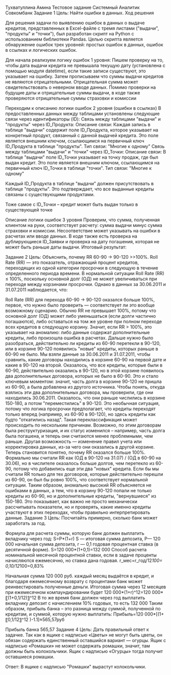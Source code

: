 Тухватуллина Амина Тестовое задание Системный Аналитик Совкомбанк
Задание 1
Цель: Найти ошибки в данных.
Ход решения

Для решения задачи по выявлению ошибок в данных о выдаче кредитов, представленных в Excel-файле с тремя листами ("выдачи", "продукты" и "точки"), был разработан скрипт на Python с использованием библиотеки Pandas. Целью скрипта является обнаружение ошибок трех уровней: простых ошибок в данных, ошибок в ссылках и логических ошибок.

Для начала реализуем логику ошибок 1 уровня: 
Пишем проверку на то, чтобы дата выдачи кредита не превышала текущую дату (установлена с помощью модуля datetime), если такие записи существуют, это указывает на ошибку. Затем прописываем что суммы выдачи кредитов не являются отрицательными. Отрицательная сумма может свидетельствовать о неверном вводе данных. Помимо проверки на будущие даты и отрицательные суммы выдачи, в коде также проверяются отрицательные суммы страховки и комиссии

Переходим к описанию логики ошибок 2 уровня (ошибки в ссылках)
В предоставленных данных между таблицами установлены следующие связи через идентификаторы (ID):
Связь между таблицами "выдачи" и "продукты" через ID_Продукта:
Описание связи: Каждая запись в таблице "выдачи" содержит поле ID_Продукта, которое указывает на конкретный продукт, связанный с данной выдачей кредита. Это поле является внешним ключом, ссылающимся на первичный ключ ID_Продукта в таблице "продукты". Тип связи: "Многие к одному" 
Связь между таблицами "выдачи" и "точки" через ID_Точки:
Описание связи: В таблице "выдачи" поле ID_Точки указывает на точку продаж, где был выдан кредит. Это поле является внешним ключом, ссылающимся на первичный ключ ID_Точки в таблице "точки".
Тип связи: "Многие к одному" 

Каждый ID_Продукта в таблице "выдачи" должен присутствовать в таблице "продукты". Это подтверждает, что все выданные кредиты связаны с существующими продуктами.

Тоже самое с ID_Точки – кредит может быть выдан только в существующей точке

Описание логики ошибок 3 уровня 
Проверим, что сумма, полученная клиентом на руки, соответствует расчету: сумма выдачи минус сумма страховки и комиссии. Несоответствие может указывать на ошибки в расчетах или вводе данных. В коде также есть проверка на дублирующиеся ID_Заявки и проверка на дату погашения, которая не может быть раньше даты выдачи.
 Итоговый результат:

 

Задание 2
Цель: Объяснить, почему RR 60-90 -> 90-120 >>100%.
Roll Rate (RR) — это показатель, отражающий процент кредитов, переходящих из одной категории просрочки в следующую в течение определенного периода времени.
В нормальной ситуации Roll Rate (RR) ≤ 100%, поскольку основной долг (ОД) не может увеличиваться при переходе между корзинами просрочки. Однако в данных за 30.06.2011 и 31.07.2011 наблюдается, что:
 
Roll Rate (RR) для перехода 60-90 → 90-120 оказался больше 100%, первое, что нужно было проверить — соответствует ли это вообще возможному сценарию. Обычно RR не превышает 100%, потому что основной долг (ОД) может либо уменьшаться (если долги частично погашаются), либо оставаться на том же уровне при полном переходе всех кредитов в следующую корзину. Значит, если RR > 100%, это указывает на аномалию: либо данные содержат дополнительные кредиты, либо произошла ошибка в расчетах.
Дальше нужно было разобраться, действительно ли кредиты из 60-90 перетекли в 90-120, или в корзине 90-120 появились "новые" кредиты, которых раньше в 60-90 не было. Мы взяли данные за 30.06.2011 и 31.07.2011, чтобы сравнить, какие договоры находились в корзине 60-90 на первой дате и какие в 90-120 на второй. Оказалось, что все кредиты, которые были в 60-90, действительно оказались в 90-120, но в этой корзине появилось два дополнительных договора, которых не было в 60-90. Это и стало ключевым моментом: значит, часть долга в корзине 90-120 не пришла из 60-90, а была добавлена из другого источника.
Чтобы понять, откуда взялись эти два дополнительных договора, мы проверили, где они находились 30.06.2011. Оказалось, что они раньше числились в корзине 150-180, а потом "переместились" в 90-120. Это необычная ситуация, потому что логика просрочки предполагает, что кредиты переходят только вперед (например, из 60-90 в 90-120), но здесь кредиты как будто "откатились назад".
Такая переклассификация может происходить по нескольким причинам. Возможно, по этим договорам была реструктуризация, и их статус изменился – например, часть долга была погашена, и теперь они считаются менее проблемными, чем раньше. Другая возможность — изменение правил учета или корректировка данных, из-за чего они оказались в другой корзине.
Теперь становится понятно, почему RR оказался больше 100%. Формально мы считали RR как (ОД в 90-120 на 31.07) / (ОД в 60-90 на 30.06), но в числителе оказалось больше долгов, чем перетекло из 60-90, потому что добавились еще эти два "новых" кредита. Если бы мы считали RR только для тех договоров, которые действительно перешли из 60-90, он был бы ровно 100%, что соответствует нормальной ситуации.
Таким образом, аномально высокий RR объясняется не ошибками в данных, а тем, что в корзину 90-120 попали не только кредиты из 60-90, но и дополнительные кредиты, "вернувшиеся" из 150-180. Это показывает, как важно не просто механически рассчитывать показатели, но и проверять, какие именно кредиты участвуют в этих переходах, чтобы правильно интерпретировать данные.
Задание 3
Цель: Посчитайть примерно, сколько банк может заработать за год.

Формула для расчета суммы, которую банк должен выплатить вкладчику через год:
S=P*(1+r)
S — итоговая сумма депозита,
P— 120 000 начальная сумма депозита,
r — 0,1 годовая процентная ставка (в десятичной форме).
S=120 000*(1+0,1)=132 000
Cпособ расчета номинальной месячной процентной ставки, если в задаче проценты начисляются ежемесячно, но ставка дана годовая.
r_мес=r_год/12*100=  0,10/12*100=0,83%

Начальная сумма 120 000 руб. каждый месяц выдаётся в кредит, и благодаря ежемесячному возврату с процентами банк может реинвестировать полученные деньги. Итоговая сумма через 12 месяцев при ежемесячном компаундировании будет
120 000*(1+r)^12=120 000*〖(1+0,1/12)〗^12
В то же время банк должен через год выплатить вкладчику депозит с начислением 10% годовых, то есть 132 000
Таким образом, прибыль банка – это разница между суммой, полученной по кредитам, и суммой, которую нужно выплатить:
Прибыль=120 000*[(1+ 〖0,1/12〗^12 )-1.1]≈565,57руб


Прибыль банка 565,57
Задание 4
Цель: Дать правильный ответ к задачке.
Так как в ящике с надписью «Цветы» не могут быть цветы, он обязан содержать единственный оставшийся вариант — огурцы.
Ящик с надписью «Ромашки» не может содержать ромашки, значит, там должны быть колокольчики.
Ящик с надписью «Огурцы» тогда получит оставшиеся ромашки.

Ответ: В ящике с надписью "Ромашки" вырастут колокольчики.

